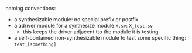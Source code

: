 naming conventions:
- a synthesizable module: no special prefix or postfix
- a adriver module for a synthesize module `X.sv`: `X_test.sv`
    - this keeps the driver adjacent tto the module it is testing
- a self-contained non-synthesizable module to test some specific thing: `test_[something]`
